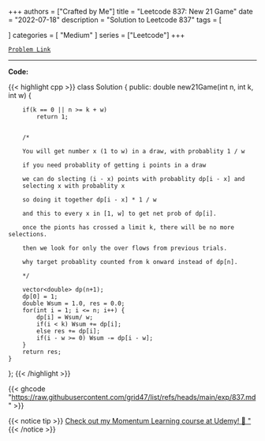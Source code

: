 
+++
authors = ["Crafted by Me"]
title = "Leetcode 837: New 21 Game"
date = "2022-07-18"
description = "Solution to Leetcode 837"
tags = [
    
]
categories = [
    "Medium"
]
series = ["Leetcode"]
+++



[`Problem Link`](https://leetcode.com/problems/new-21-game/description/)

---



**Code:**

{{< highlight cpp >}}
class Solution {
public:
    double new21Game(int n, int k, int w) {
        

        if(k == 0 || n >= k + w)
            return 1;

        
        /*
        
        You will get number x (1 to w) in a draw, with probablity 1 / w
        
        if you need probablity of getting i points in a draw
        
        we can do slecting (i - x) points with probablity dp[i - x] and
        selecting x with probablity x
        
        so doing it together dp[i - x] * 1 / w
        
        and this to every x in [1, w] to get net prob of dp[i].
        
        once the pionts has crossed a limit k, there will be no more selections.
        
        then we look for only the over flows from previous trials.

        why target probablity counted from k onward instead of dp[n].

        */        
        
        vector<double> dp(n+1);
        dp[0] = 1;
        double Wsum = 1.0, res = 0.0;
        for(int i = 1; i <= n; i++) {
            dp[i] = Wsum/ w;
            if(i < k) Wsum += dp[i];
            else res += dp[i];
            if(i - w >= 0) Wsum -= dp[i - w];
        }
        return res;
    }
};
{{< /highlight >}}

{{< ghcode "https://raw.githubusercontent.com/grid47/list/refs/heads/main/exp/837.md" >}}

{{< notice tip >}}
[Check out my Momentum Learning course at Udemy! 🚀 "](https://www.udemy.com/course/blind-75-the-data-structures-and-algorithms-essentials/)
{{< /notice >}}

